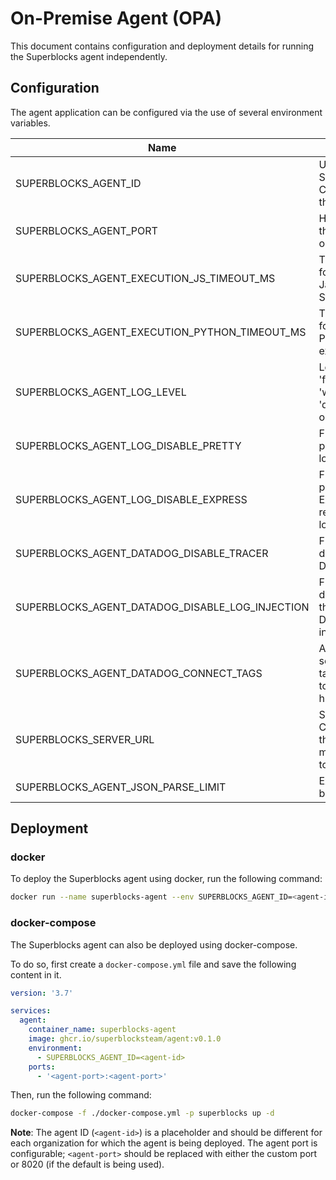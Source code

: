 # On-Premise Agent (OPA)

This document contains configuration and deployment details for running the Superblocks agent independently.

## Configuration

The agent application can be configured via the use of several environment variables.

| Name                                            | Description                                                                      | Required | Default                       |
| ----------------------------------------------- | -------------------------------------------------------------------------------- | -------- | ----------------------------- |
| SUPERBLOCKS_AGENT_ID                            | UUID used by Superblocks Cloud to identify the agent                             | Yes      | n/a                           |
| SUPERBLOCKS_AGENT_PORT                          | HTTP port that the agent listens on                                              | No       | 8020                          |
| SUPERBLOCKS_AGENT_EXECUTION_JS_TIMEOUT_MS       | Timeout (in ms) for a given Javascript API Step execution                        | No       | 30000                         |
| SUPERBLOCKS_AGENT_EXECUTION_PYTHON_TIMEOUT_MS   | Timeout (in ms) for a given Python API Step execution                            | No       | 30000                         |
| SUPERBLOCKS_AGENT_LOG_LEVEL                     | Log level; one of 'fatal', 'error', 'warn', 'info', 'debug', 'trace' or 'silent' | No       | info                          |
| SUPERBLOCKS_AGENT_LOG_DISABLE_PRETTY            | Flag to toggle pretty printing of logs                                           | No       | true                          |
| SUPERBLOCKS_AGENT_LOG_DISABLE_EXPRESS           | Flag to toggle printing of Express request/response logs                         | No       | true                          |
| SUPERBLOCKS_AGENT_DATADOG_DISABLE_TRACER        | Flag to disable/enable Datadog tracing                                           | No       | true                          |
| SUPERBLOCKS_AGENT_DATADOG_DISABLE_LOG_INJECTION | Flag to disable/enable the injection of Datadog trace ID in log records          | No       | true                          |
| SUPERBLOCKS_AGENT_DATADOG_CONNECT_TAGS          | Array (comma-separated) of tags to be added to Datadog histograms                | No       | app:superblocks               |
| SUPERBLOCKS_SERVER_URL                          | Superblocks Cloud host that the agent will make fetch calls to                   | No       | https://app.superblockshq.com |
| SUPERBLOCKS_AGENT_JSON_PARSE_LIMIT              | Express request body limit (in mb)                                               | No       | 50mb                          |

## Deployment

### docker

To deploy the Superblocks agent using docker, run the following command:

```sh
docker run --name superblocks-agent --env SUPERBLOCKS_AGENT_ID=<agent-id> --publish <agent-port>:<agent-port> --rm ghcr.io/superblocksteam/agent:v0.1.0
```

### docker-compose

The Superblocks agent can also be deployed using docker-compose.

To do so, first create a `docker-compose.yml` file and save the following content in it.

```yaml
version: '3.7'

services:
  agent:
    container_name: superblocks-agent
    image: ghcr.io/superblocksteam/agent:v0.1.0
    environment:
      - SUPERBLOCKS_AGENT_ID=<agent-id>
    ports:
      - '<agent-port>:<agent-port>'
```

Then, run the following command:

```sh
docker-compose -f ./docker-compose.yml -p superblocks up -d
```

**Note**: The agent ID (`<agent-id>`) is a placeholder and should be different for each organization for which the agent is being deployed. The agent port is configurable; `<agent-port>` should be replaced with either the custom port or 8020 (if the default is being used).
